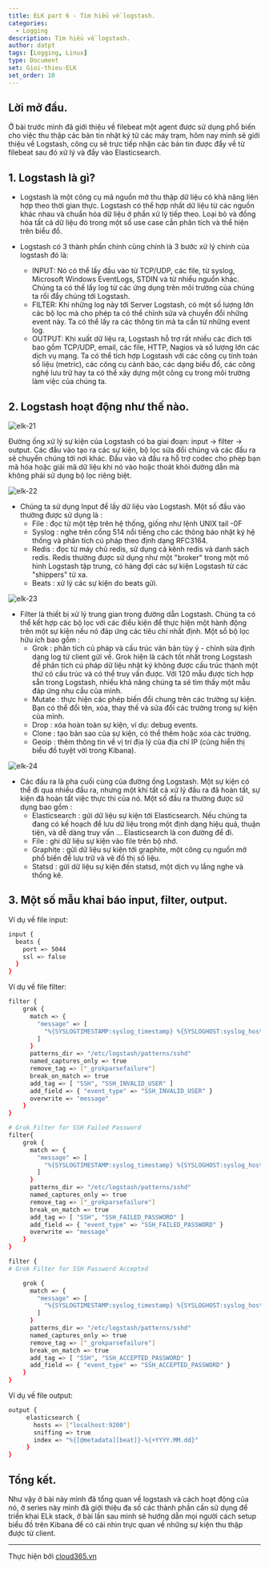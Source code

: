 ```yaml
---
title: ELK part 6 - Tìm hiểu về logstash.
categories:
  - Logging
description: Tìm hiểu về logstash.
author: datpt
tags: [Logging, Linux]
type: Document
set: Gioi-thieu-ELK
set_order: 10
---
```


## Lời mở đầu.

Ở bài trước mình đã giới thiệu về filebeat một agent được sử dụng phổ biến cho việc thu thập các bản tin nhật ký từ các máy trạm, hôm nay mình sẽ giới thiệu về Logstash, công cụ sẽ trực tiếp nhận các bản tin được đẩy về từ filebeat sau đó xử lý và đẩy vào Elasticsearch.

## 1. Logstash là gì?

- Logstash là một công cụ mã nguồn mở thu thập dữ liệu có khả năng liên hợp theo thời gian thực. Logstash có thể hợp nhất dữ liệu từ các nguồn khác nhau và chuẩn hóa dữ liệu ở phần xử lý tiếp theo. Loại bỏ và đồng hóa tất cả dữ liệu đó trong một số use case cần phân tích và thể hiện trên biểu đồ.

- Logstash có 3 thành phần chính cũng chính là 3 bước xử lý chính của logstash đó là:
    - INPUT: Nó có thể lấy đầu vào từ TCP/UDP, các file, từ syslog, Microsoft Windows EventLogs, STDIN và từ nhiều nguồn khác. Chúng ta có thể lấy log từ các ứng dụng trên môi trường của chúng ta rồi đẩy chúng tới Logstash.
    - FILTER: Khi những log này tới Server Logstash, có một số lượng lớn các bộ lọc mà cho phép ta có thể chỉnh sửa và chuyển đổi những event này. Ta có thể lấy ra các thông tin mà ta cần từ những event log.
    - OUTPUT: Khi xuất dữ liệu ra, Logstash hỗ trợ rất nhiều các đích tới bao gồm TCP/UDP, email, các file, HTTP, Nagios và số lượng lớn các dịch vụ mạng. Ta có thể tích hợp Logstash với các công cụ tính toán số liệu (metric), các công cụ cảnh báo, các dạng biểu đồ, các công nghệ lưu trữ hay ta có thể xây dựng một công cụ trong môi trường làm việc của chúng ta.

## 2. Logstash hoạt động như thế nào.

![elk-21](/images/img-elk/elk-21.PNG)

Đường ống xử lý sự kiện của Logstash có ba giai đoạn: input → filter → output. Các đầu vào tạo ra các sự kiện, bộ lọc sửa đổi chúng và các đầu ra sẽ chuyển chúng tới nơi khác. Đầu vào và đầu ra hỗ trợ codec cho phép bạn mã hóa hoặc giải mã dữ liệu khi nó vào hoặc thoát khỏi đường dẫn mà không phải sử dụng bộ lọc riêng biệt.

![elk-22](/images/img-elk/elk-22.png)

- Chúng ta sử dụng Input để lấy dữ liệu vào Logstash. Một số đầu vào thường được sử dụng là :
    - File : đọc từ một tệp trên hệ thống, giống như lệnh UNIX tail -0F
    - Syslog : nghe trên cổng 514 nổi tiếng cho các thông báo nhật ký hệ thống và phân tích cú pháp theo định dạng RFC3164.
    - Redis : đọc từ máy chủ redis, sử dụng cả kênh redis và danh sách redis. Redis thường được sử dụng như một "broker" trong một mô hình Logstash tập trung, có hàng đợi các sự kiện Logstash từ các "shippers" từ xa.
    - Beats : xử lý các sự kiện do beats gửi.

![elk-23](/images/img-elk/elk-23.png)

- Filter là thiết bị xử lý trung gian trong đường dẫn Logstash. Chúng ta có thể kết hợp các bộ lọc với các điều kiện để thực hiện một hành động trên một sự kiện nếu nó đáp ứng các tiêu chí nhất định. Một số bộ lọc hữu ích bao gồm :
    - Grok : phân tích cú pháp và cấu trúc văn bản tùy ý - chỉnh sửa định dạng log từ client gửi về. Grok hiện là cách tốt nhất trong Logstash để phân tích cú pháp dữ liệu nhật ký không được cấu trúc thành một thứ có cấu trúc và có thể truy vấn được. Với 120 mẫu được tích hợp sẵn trong Logstash, nhiều khả năng chúng ta sẽ tìm thấy một mẫu đáp ứng nhu cầu của mình.
    - Mutate : thực hiện các phép biến đổi chung trên các trường sự kiện. Bạn có thể đổi tên, xóa, thay thế và sửa đổi các trường trong sự kiện của mình.
    - Drop : xóa hoàn toàn sự kiện, ví dụ: debug events.
    - Clone : tạo bản sao của sự kiện, có thể thêm hoặc xóa các trường.
    - Geoip : thêm thông tin về vị trí địa lý của địa chỉ IP (cũng hiển thị biểu đồ tuyệt vời trong Kibana).

![elk-24](/images/img-elk/elk-24.png)

- Các đầu ra là pha cuối cùng của đường ống Logstash. Một sự kiện có thể đi qua nhiều đầu ra, nhưng một khi tất cả xử lý đầu ra đã hoàn tất, sự kiện đã hoàn tất việc thực thi của nó. Một số đầu ra thường được sử dụng bao gồm :
    - Elasticsearch : gửi dữ liệu sự kiện tới Elasticsearch. Nếu chúng ta đang có kế hoạch để lưu dữ liệu trong một định dạng hiệu quả, thuận tiện, và dễ dàng truy vấn ... Elasticsearch là con đường để đi.
    - File : ghi dữ liệu sự kiện vào file trên bộ nhớ.
    - Graphite : gửi dữ liệu sự kiện tới graphite, một công cụ nguồn mở phổ biến để lưu trữ và vẽ đồ thị số liệu. 
    - Statsd : gửi dữ liệu sự kiện đến statsd, một dịch vụ lắng nghe và thống kê.

## 3. Một số mẫu khai báo input, filter, output.

Ví dụ về file input:

```sh
input {
  beats {
    port => 5044
    ssl => false
  }
}
```

Ví dụ về file filter:

```sh
filter {
    grok {
      match => {
        "message" => [
          "%{SYSLOGTIMESTAMP:syslog_timestamp} %{SYSLOGHOST:syslog_hostname} %{DATA:syslog_program}(?:\[%{POSINT:syslog_pid}\])?:? %{SSH_INVALID_USER:message}"
        ]
      }
      patterns_dir => "/etc/logstash/patterns/sshd"
      named_captures_only => true
      remove_tag => ["_grokparsefailure"]
      break_on_match => true
      add_tag => [ "SSH", "SSH_INVALID_USER" ]
      add_field => { "event_type" => "SSH_INVALID_USER" }
      overwrite => "message"
    }
}

# Grok Filter for SSH Failed Password
filter{
    grok {
      match => {
        "message" => [
          "%{SYSLOGTIMESTAMP:syslog_timestamp} %{SYSLOGHOST:syslog_hostname} %{DATA:syslog_program}(?:\[%{POSINT:syslog_pid}\])?:? %{SSH_FAILED_PASSWORD:message}"
        ]
      }
      patterns_dir => "/etc/logstash/patterns/sshd"
      named_captures_only => true
      remove_tag => ["_grokparsefailure"]
      break_on_match => true
      add_tag => [ "SSH", "SSH_FAILED_PASSWORD" ]
      add_field => { "event_type" => "SSH_FAILED_PASSWORD" }
      overwrite => "message"
    }
}

filter {
# Grok Filter for SSH Password Accepted

    grok {
      match => {
        "message" => [
          "%{SYSLOGTIMESTAMP:syslog_timestamp} %{SYSLOGHOST:syslog_hostname} %{DATA:syslog_program}(?:\[%{POSINT:syslog_pid}\])?:? %{SSH_ACCEPTED_PASSWORD}"
        ]
      }
      patterns_dir => "/etc/logstash/patterns/sshd"
      named_captures_only => true
      remove_tag => ["_grokparsefailure"]
      break_on_match => true
      add_tag => [ "SSH", "SSH_ACCEPTED_PASSWORD" ]
      add_field => { "event_type" => "SSH_ACCEPTED_PASSWORD" }
    }
}
```

Ví dụ về file output:

```sh
output {
     elasticsearch {
       hosts => ["localhost:9200"]
       sniffing => true
       index => "%{[@metadata][beat]}-%{+YYYY.MM.dd}"
     }
}
```

## Tổng kết.

Như vậy ở bài này mình đã tổng quan về logstash và cách hoạt động của nó, ở series này mình đã giới thiệu đa số các thành phần cần sử dụng để triển khai ELk stack, ở bài lần sau mình sẽ hướng dẫn mọi người cách setup biểu đồ trên Kibana để có cái nhìn trực quan về những sự kiện thu thập được từ client.

---
Thực hiện bởi <a href="https://cloud365.vn/" target="_blank">cloud365.vn</a>